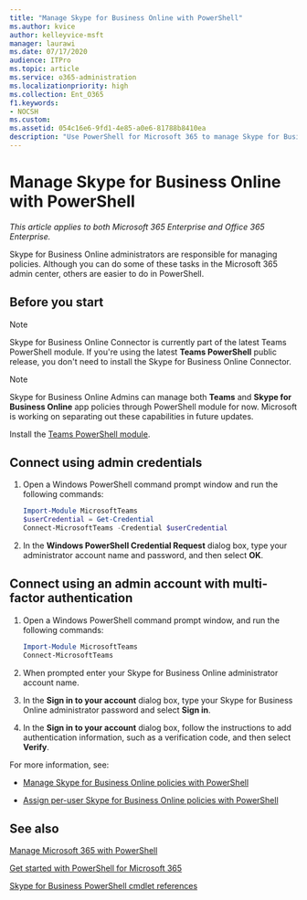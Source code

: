 ```yaml
---
title: "Manage Skype for Business Online with PowerShell"
ms.author: kvice
author: kelleyvice-msft
manager: laurawi
ms.date: 07/17/2020
audience: ITPro
ms.topic: article
ms.service: o365-administration
ms.localizationpriority: high
ms.collection: Ent_O365
f1.keywords:
- NOCSH
ms.custom:
ms.assetid: 054c16e6-9fd1-4e85-a0e6-81788b8410ea
description: "Use PowerShell for Microsoft 365 to manage Skype for Business Online policies, per-user policies, and meeting settings."
---
```


# Manage Skype for Business Online with PowerShell

*This article applies to both Microsoft 365 Enterprise and Office 365 Enterprise.*

Skype for Business Online administrators are responsible for managing policies. Although you can do some of these tasks in the Microsoft 365 admin center, others are easier to do in PowerShell.

## Before you start

> [!NOTE]
> Skype for Business Online Connector is currently part of the latest Teams PowerShell module. If you're using the latest **Teams PowerShell** public release, you don't need to install the Skype for Business Online Connector.

> [!NOTE]
> Skype for Business Online Admins can manage both **Teams** and **Skype for Business Online** app policies through PowerShell module for now. Microsoft is working on separating out these capabilities in future updates.

Install the [Teams PowerShell module](/microsoftteams/teams-powershell-install).

## Connect using admin credentials

1. Open a Windows PowerShell command prompt window and run the following commands:

   ```powershell
   Import-Module MicrosoftTeams
   $userCredential = Get-Credential
   Connect-MicrosoftTeams -Credential $userCredential
   ```

2. In the **Windows PowerShell Credential Request** dialog box, type your administrator account name and password, and then select **OK**.

## Connect using an admin account with multi-factor authentication

1. Open a Windows PowerShell command prompt window, and run the following commands:

   ```powershell
   Import-Module MicrosoftTeams
   Connect-MicrosoftTeams
   ```

2. When prompted enter your Skype for Business Online administrator account name.

3. In the **Sign in to your account** dialog box, type your Skype for Business Online administrator password and select **Sign in**.

4. In the **Sign in to your account** dialog box, follow the instructions to add authentication information, such as a verification code, and then select **Verify**.

For more information, see:

- [Manage Skype for Business Online policies with PowerShell](manage-skype-for-business-online-policies-with-microsoft-365-powershell.md)

- [Assign per-user Skype for Business Online policies with PowerShell](assign-per-user-skype-for-business-online-policies-with-microsoft-365-powershell.md)

## See also

[Manage Microsoft 365 with PowerShell](manage-microsoft-365-with-microsoft-365-powershell.md)

[Get started with PowerShell for Microsoft 365](getting-started-with-microsoft-365-powershell.md)

[Skype for Business PowerShell cmdlet references](/powershell/module/skype/)
